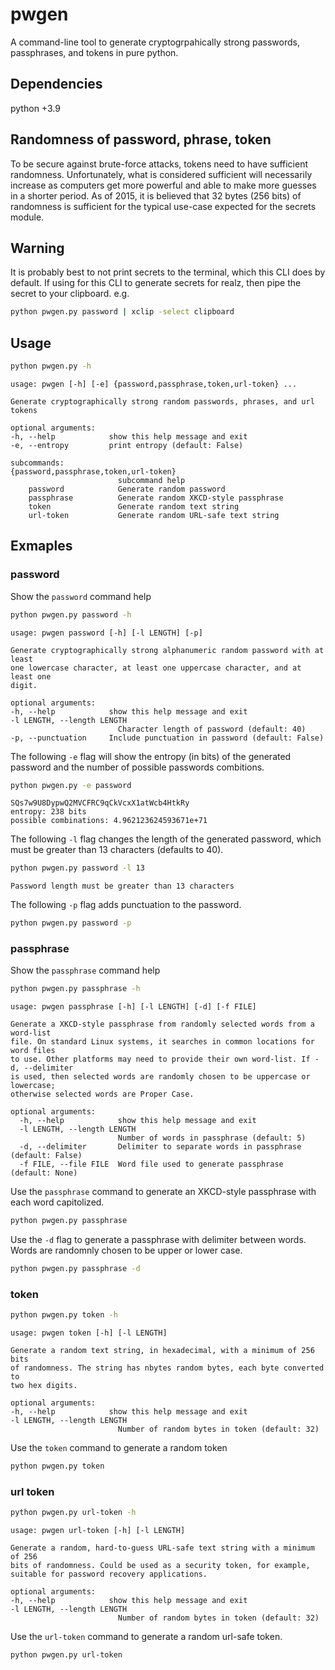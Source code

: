 # pwgen

A command-line tool to generate cryptogrpahically strong passwords, passphrases, 
and tokens in pure python.

## Dependencies

python +3.9

## Randomness of password, phrase, token

To be secure against brute-force attacks, tokens need to have sufficient 
randomness. Unfortunately, what is considered sufficient will necessarily 
increase as computers get more powerful and able to make more guesses in a 
shorter period. As of 2015, it is believed that 32 bytes (256 bits) of 
randomness is sufficient for the typical use-case expected for the secrets 
module.

## Warning

It is probably best to not print secrets to the terminal, which this CLI
does by default. If using for this CLI to generate secrets for realz, then pipe
the secret to your clipboard. e.g.

```bash
python pwgen.py password | xclip -select clipboard
```

## Usage

```bash
python pwgen.py -h
```

```console
usage: pwgen [-h] [-e] {password,passphrase,token,url-token} ...

Generate cryptographically strong random passwords, phrases, and url tokens

optional arguments:
-h, --help            show this help message and exit
-e, --entropy         print entropy (default: False)

subcommands:
{password,passphrase,token,url-token}
                        subcommand help
    password            Generate random password
    passphrase          Generate random XKCD-style passphrase
    token               Generate random text string
    url-token           Generate random URL-safe text string
```

## Exmaples

### password

Show the `password` command help

```bash
python pwgen.py password -h
```

```console
usage: pwgen password [-h] [-l LENGTH] [-p]

Generate cryptographically strong alphanumeric random password with at least
one lowercase character, at least one uppercase character, and at least one 
digit.

optional arguments:
-h, --help            show this help message and exit
-l LENGTH, --length LENGTH
                        Character length of password (default: 40)
-p, --punctuation     Include punctuation in password (default: False)
```

The following `-e` flag will show the entropy (in bits) of the generated 
password and the number of possible passwords combitions.

```bash
python pwgen.py -e password
```
```console
SQs7w9U8DypwQ2MVCFRC9qCkVcxX1atWcb4HtkRy
entropy: 238 bits
possible combinations: 4.962123624593671e+71
```

The following `-l` flag changes the length of the generated password, which
must be greater than 13 characters (defaults to 40).

```bash
python pwgen.py password -l 13
```
```console
Password length must be greater than 13 characters
```

The following `-p` flag adds punctuation to the password.

```bash
python pwgen.py password -p
```

### passphrase

Show the `passphrase` command help

```bash
python pwgen.py passphrase -h
```

```console
usage: pwgen passphrase [-h] [-l LENGTH] [-d] [-f FILE]

Generate a XKCD-style passphrase from randomly selected words from a word-list 
file. On standard Linux systems, it searches in common locations for word files 
to use. Other platforms may need to provide their own word-list. If -d, --delimiter 
is used, then selected words are randomly chosen to be uppercase or lowercase; 
otherwise selected words are Proper Case.

optional arguments:
  -h, --help            show this help message and exit
  -l LENGTH, --length LENGTH
                        Number of words in passphrase (default: 5)
  -d, --delimiter       Delimiter to separate words in passphrase (default: False)
  -f FILE, --file FILE  Word file used to generate passphrase (default: None)
```

Use the `passphrase` command to generate an XKCD-style passphrase with each word
capitolized.

```bash
python pwgen.py passphrase
```

Use the `-d` flag to generate a passphrase with delimiter between words. Words
are randomnly chosen to be upper or lower case.

```bash
python pwgen.py passphrase -d
```

### token

```bash
python pwgen.py token -h
```

```console
usage: pwgen token [-h] [-l LENGTH]

Generate a random text string, in hexadecimal, with a minimum of 256 bits 
of randomness. The string has nbytes random bytes, each byte converted to 
two hex digits.

optional arguments:
-h, --help            show this help message and exit
-l LENGTH, --length LENGTH
                        Number of random bytes in token (default: 32)
```

Use the `token` command to generate a random token

```bash
python pwgen.py token
```

### url token

```bash
python pwgen.py url-token -h
```

```console
usage: pwgen url-token [-h] [-l LENGTH]

Generate a random, hard-to-guess URL-safe text string with a minimum of 256 
bits of randomness. Could be used as a security token, for example, 
suitable for password recovery applications.

optional arguments:
-h, --help            show this help message and exit
-l LENGTH, --length LENGTH
                        Number of random bytes in token (default: 32)
```

Use the `url-token` command to generate a random url-safe token.

```bash
python pwgen.py url-token
```